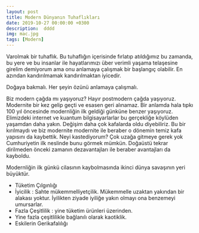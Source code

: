 ```yaml
---
layout: post
title: Modern Dünyanın Tuhaflıkları
date: 2019-10-27 00:00:00 +0300
description:  dddd
img: mac.jpg
tags: [Modern]
---
```


Varolmak bir tuhaflık. Bu tuhaflığın içerisinde fırlatıp atıldığımız bu zamanda, bu yere ve bu insanlar ile hayatlarımızı über verimli yaşama telaşesine girelim demiyorum ama onu anlamaya çalışmak bir başlangıç olabilir. En azından kandırılmamak kandırılmaktan iyicedir.

Doğaya bakmalı. Her şeyin özünü anlamaya çalışmalı.

Biz modern çağda mı yaşıyoruz? Hayır postmodern çağda yaşıyoruz. Modernite bir kez gelip geçti ve esasen geri alınamaz. Bir anlamda hala tıpkı 100 yıl öncesinde modernliğin ilk geldiği günküne benzer yaşıyoruz. Elimizdeki internet ve kuantum bilgisayarlarlar bu gerçekliğe köylüden yaşamdan daha yakın. Değişim daha çok kafalarda oldu diyebiliriz. Bu bir kırılmaydı ve biz modernite modernite ile beraber o dönemin temiz kafa yapısını da kaybettik. Neyi kastediyorum? Çok uzağa gitmeye gerek yok Cumhuriyetin ilk neslinde bunu görmek mümkün. Doğaüstü tekrar dirilmeden önceki zamanın dezavantajları ile beraber avantajları da kayboldu.

Modernliğin ilk günkü cilasının kaybolmasında ikinci dünya savaşının yeri büyüktür.


* Tüketim Çılgınlığı
* İyicilik : Sahte mükemmelliyetçilik. Mükemmelle uzaktan yakından bir alakası yoktur. İyilikten ziyade iyiliğe yakın olmayı ona benzemeyi umursarlar.
* Fazla Çeşitlilik : yine tüketim ürünleri üzerinden.
* Yine fazla çeşitlilikle bağlanılı olarak kaotiklik.
* Eskilerin Gerikafalılığı
